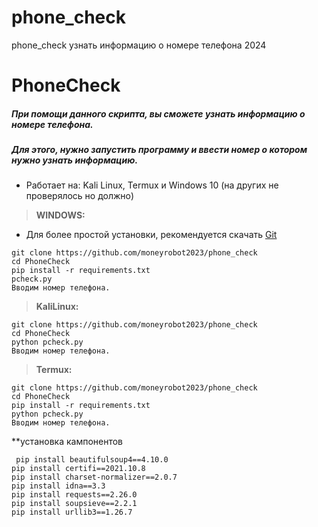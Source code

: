 # phone_check
phone_check узнать информацию о номере телефона  2024


# PhoneCheck

##### При помощи данного скрипта, вы сможете узнать информацию о номере телефона.
##### Для этого, нужно запустить программу и ввести номер о котором нужно узнать информацию.
- Работает на: Kali Linux, Termux и Windows 10 (на других не проверялось но должно)


> **WINDOWS:**

- Для более простой установки, рекомендуется скачать [Git](https://git-scm.com/)
```
git clone https://github.com/moneyrobot2023/phone_check
cd PhoneCheck
pip install -r requirements.txt
pcheck.py
Вводим номер телефона.
```
> **KaliLinux:**
```
git clone https://github.com/moneyrobot2023/phone_check
cd PhoneCheck
python pcheck.py
Вводим номер телефона.
```
> **Termux:**
```
git clone https://github.com/moneyrobot2023/phone_check
cd PhoneCheck
pip install -r requirements.txt
python pcheck.py
Вводим номер телефона.
```
 **установка кампонентов
```
 pip install beautifulsoup4==4.10.0
pip install certifi==2021.10.8
pip install charset-normalizer==2.0.7
pip install idna==3.3
pip install requests==2.26.0
pip install soupsieve==2.2.1
pip install urllib3==1.26.7




